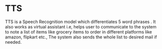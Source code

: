 # TTS
TTS is a Speech Recognition model which differentiates 5 word phrases .
It also works as virtual assistant i.e, helps user to communicate to the system to note a list of items like grocery items to order in different platforms like amazon,  flipkart etc.,
The system also sends the whole list to desired mail if needed.
